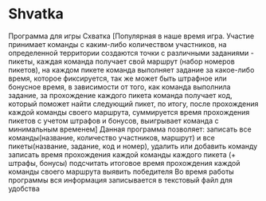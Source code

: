 # Shvatka
 Программа для игры Схватка
   [Популярная в наше время игра. 
   Участие принимает команды с каким-либо количеством участников, 
   на определенной территории создаются точки с различными заданиями - пикеты, 
   каждая команда получает свой маршрут (набор номеров пикетов),
   на каждом пикете команда выполняет задание за какое-либо время, которое фиксируется,
   так же может быть штрафное или бонусное время, в зависимости от того, как команда выполнила задание,
   за прохождение каждого пикета команда получает код, который поможет найти следующий пикет,
   по итогу, после прохождения каждой команды своего маршрута, суммируется время прохождения пикетов с учетом штрафов и бонусов,
   выигрывает команда с минимальным временем]
   Данная программа позволяет: 
      записать все команды(название, количество участников, маршрут) и все пикеты(название, задание, код и номер),
	  удалить или добавить команду
	  записать время прохождения каждой команды каждого пикета (+ штрафы, бонусы)
	  подсчитать итоговое время прохождения каждой команды своего маршрута
	  выявить победителя
	Во время работы программы вся информация записывается в текстовый файл для удобства
